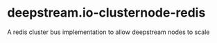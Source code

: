# deepstream.io-clusternode-redis
A redis cluster bus implementation to allow deepstream nodes to scale
